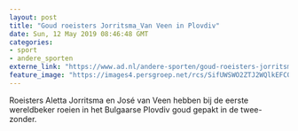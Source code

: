 ```yaml
---
layout: post
title: "Goud roeisters Jorritsma_Van Veen in Plovdiv"
date: Sun, 12 May 2019 08:46:48 GMT
categories: 
- sport 
- andere_sporten 
externe_link: "https://www.ad.nl/andere-sporten/goud-roeisters-jorritsma-van-veen-in-plovdiv~a8251bae/"
feature_image: "https://images4.persgroep.net/rcs/SifUWSWO2ZTJ2WQlkEFCQSO1ZxE/diocontent/69174290/_fitwidth/400/?appId=21791a8992982cd8da851550a453bd7f&quality=0.7"
---
```


Roeisters Aletta Jorritsma en José van Veen hebben bij de eerste wereldbeker roeien in het Bulgaarse Plovdiv goud gepakt in de twee-zonder.
